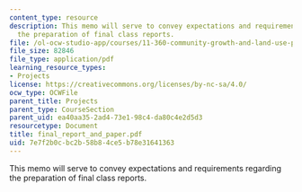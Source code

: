 ```yaml
---
content_type: resource
description: This memo will serve to convey expectations and requirements regarding
  the preparation of final class reports.
file: /ol-ocw-studio-app/courses/11-360-community-growth-and-land-use-planning-fall-2003/7e7f2b0cbc2b58b84ce5b78e31641363_final_report_and_paper.pdf
file_size: 82846
file_type: application/pdf
learning_resource_types:
- Projects
license: https://creativecommons.org/licenses/by-nc-sa/4.0/
ocw_type: OCWFile
parent_title: Projects
parent_type: CourseSection
parent_uid: ea40aa35-2ad4-73e1-98c4-da80c4e2d5d3
resourcetype: Document
title: final_report_and_paper.pdf
uid: 7e7f2b0c-bc2b-58b8-4ce5-b78e31641363
---
```

This memo will serve to convey expectations and requirements regarding the preparation of final class reports.